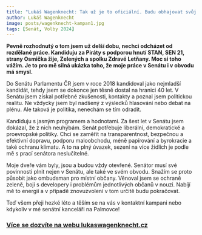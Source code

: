 ```yaml
---
title: "Lukáš Wagenknecht: Tak už je to oficiální. Budu obhajovat svůj senátorský mandát"
author: Lukáš Wagenknecht
image: posts/wagenknecht-kampan1.jpg
tags: [Senát, Volby 2024]
---
```


**Pevně rozhodnutý o tom jsem už delší dobu, nechci odcházet od rozdělané práce. Kandiduju za Piráty s podporou hnutí STAN, SEN 21, strany Osmička žije, Zelených a spolku Zdravé Letňany. Moc si toho vážím. Je to pro mě silná ukázka toho, že moje práce v Senátu i v obvodu má smysl.**

Do Senátu Parlamentu ČR jsem v roce 2018 kandidoval jako nejmladší kandidát, tehdy jsem se dokonce jen těsně dostal na hranici 40 let. V Senátu jsem získal potřebné zkušenosti, kontakty a poznal jsem politickou realitu. Ne vždycky jsem byl nadšený z výsledků hlasování nebo debat na plénu. Ale taková je politika, nenechám se tím odradit.

Kandiduju s jasným programem a hodnotami. Za šest let v Senátu jsem dokázal, že z nich neuhýbám. Senát potřebuje liberální, demokratické a proevropské politiky. Chci se zaměřit na transparentnost, bezpečnou a efektivní dopravu, podporu maloobchodu, méně papírování a byrokracie a také ochranu klimatu. A to na plný úvazek, sezení na více židlích je podle mě s prací senátora neslučitelné.

Moje dveře vám byly, jsou a budou vždy otevřené. Senátor musí své povinnosti plnit nejen v Senátu, ale také ve svém obvodu. Snažím se proto působit jako ombudsman pro místní občany. Věnoval jsem se ochraně zeleně, boji s developery i problémům jednotlivých občanů v nouzi. Nabíjí mě to energií a v případě znovuzvolení v tom určitě budu pokračovat.

Teď všem přeji hezké léto a těším se na vás v kontaktní kampani nebo kdykoliv v mé senátní kanceláři na Palmovce!

### [Více se dozvíte na webu lukaswagenknecht.cz](http://lukaswagenknecht.cz)